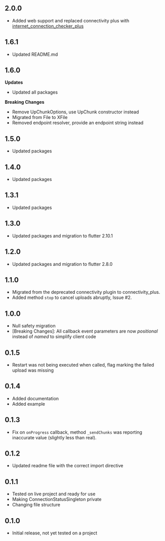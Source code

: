 ## 2.0.0

* Added web support and replaced connectivity plus with [internet_connection_checker_plus](https://pub.dev/packages/internet_connection_checker_plus)

## 1.6.1

* Updated README.md

## 1.6.0

**Updates**

* Updated all packages


**Breaking Changes**

* Remove UpChunkOptions, use UpChunk constructor instead
* Migrated from File to XFile
* Removed endpoint resolver, provide an endpoint string instead

## 1.5.0

* Updated packages

## 1.4.0

* Updated packages

## 1.3.1

* Updated packages

## 1.3.0

* Updated packages and migration to flutter 2.10.1

## 1.2.0

* Updated packages and migration to flutter 2.8.0

## 1.1.0

* Migrated from the deprecated connectivity plugin to connectivity_plus.
* Added method `stop` to cancel uploads abruptly, Issue #2.

## 1.0.0

* Null safety migration
* [Breaking Changes]: All callback event parameters are now _positional_ instead of _named_ to simplify client code

## 0.1.5

* Restart was not being executed when called, flag marking the failed upload was missing

## 0.1.4

* Added documentation
* Added example

## 0.1.3

* Fix on `onProgress` callback, method `_sendChunks` was reporting inaccurate value (slightly less than real).

## 0.1.2

* Updated readme file with the correct import directive

## 0.1.1

* Tested on live project and ready for use
* Making ConnectionStatusSingleton private
* Changing file structure

## 0.1.0

* Initial release, not yet tested on a project
